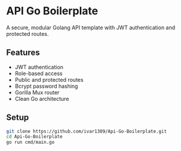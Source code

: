 # API Go Boilerplate

A secure, modular Golang API template with JWT authentication and protected routes.

## Features

- JWT authentication
- Role-based access
- Public and protected routes
- Bcrypt password hashing
- Gorilla Mux router
- Clean Go architecture

## Setup

```bash
git clone https://github.com/ivar1309/Api-Go-Boilerplate.git
cd Api-Go-Boilerplate
go run cmd/main.go
